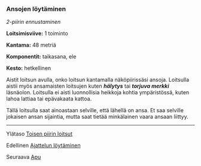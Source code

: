 ### Ansojen löytäminen

*2-piirin ennustaminen*

**Loitsimisviive:** 1 toiminto

**Kantama:** 48 metriä

**Komponentit:** taikasana, ele

**Kesto:** hetkellinen

Aistit loitsun avulla, onko loitsun kantamalla näköpiirissäsi ansoja. Loitsulla aistii myös ansamaisten loitsujen kuten ***hälytys*** tai ***torjuva merkki*** läsnäolon. Loitsulla ei aisti luonnollisia heikkoja kohtia ympäristössä, kuten lahoa lattiaa tai epävakaata kattoa. 

Tällä loitsulla saat ainoastaan selville, että lähellä on ansa. Et saa selville jokaisen ansan sijaintia, mutta saat tietää minkälainen vaara ansaan liittyy.

----

Ylätaso [Toisen piirin loitsut](2_piirin_loitsut)

Edellinen [Ajattelun löytäminen](Ajattelun_löytäminen)

Seuraava [Apu](Apu)
